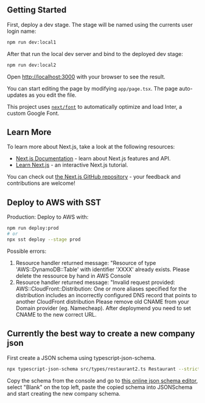## Getting Started

First, deploy a dev stage. The stage will be named using the currents user login name:

```bash
npm run dev:local1
```

After that run the local dev server and bind to the deployed dev stage:

```bash
npm run dev:local2
```

Open [http://localhost:3000](http://localhost:3000) with your browser to see the result.

You can start editing the page by modifying `app/page.tsx`. The page auto-updates as you edit the file.

This project uses [`next/font`](https://nextjs.org/docs/basic-features/font-optimization) to automatically optimize and load Inter, a custom Google Font.

## Learn More

To learn more about Next.js, take a look at the following resources:

- [Next.js Documentation](https://nextjs.org/docs) - learn about Next.js features and API.
- [Learn Next.js](https://nextjs.org/learn) - an interactive Next.js tutorial.

You can check out [the Next.js GitHub repository](https://github.com/vercel/next.js/) - your feedback and contributions are welcome!

## Deploy to AWS with SST

Production:
Deploy to AWS with:

```bash
npm run deploy:prod
# or
npx sst deploy --stage prod
```

Possible errors:

1. Resource handler returned message: "Resource of type 'AWS::DynamoDB::Table' with identifier 'XXXX' already exists.
   Please delete the ressource by hand in AWS Console
2. Resource handler returned message: "Invalid request provided: AWS::CloudFront::Distribution: One or more aliases specified for the distribution includes an incorrectly configured DNS record that points to another CloudFront distribution
   Please remove old CNAME from your Domain provider (eg. Namecheap). After deploymend you need to set CNAME to the new correct URL.

## Currently the best way to create a new company json

First create a JSON schema using typescript-json-schema.

```bash
npx typescript-json-schema src/types/restaurant2.ts Restaurant --strictNullChecks --required --propOrder
```

Copy the schema from the console and go to [this online json schema editor](https://rjsf-team.github.io/react-jsonschema-form/), select "Blank" on the top left, paste the copied schema into JSONSchema and start creating the new company schema.
